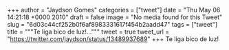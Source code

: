 
+++
author = "Jaydson Gomes"
categories = ["tweet"]
date = "Thu May 06 14:21:18 +0000 2010"
draft = false
image = "No media found for this Tweet"
slug = "6d03c44cf252b0f6af8983331617f454b2aadd47"
tags = ["tweet"]
title = """Te liga bico de luz!..."""
tweet = true
tweet_url = "https://twitter.com/jaydson/status/13489937689"
+++
Te liga bico de luz!
